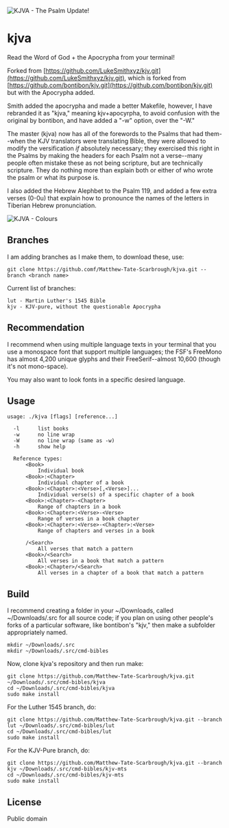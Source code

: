 ![KJVA - The Psalm Update!](https://raw.githubusercontent.com/Matthew-Tate-Scarbrough/kjva/master/psalm_update.png)


kjva
====

Read the Word of God + the Apocrypha from your terminal!

Forked from [https://github.com/LukeSmithxyz/kjv.git](https://github.com/LukeSmithxyz/kjv.git), which is forked from [https://github.com/bontibon/kjv.git](https://github.com/bontibon/kjv.git) but with the Apocrypha added.

Smith added the apocrypha and made a better Makefile, however, I have rebranded it as "kjva," meaning kjv+apocyrpha, to avoid confusion with the original by bontibon, and have added a "-w" option, over the "-W."

The master (kjva) now has all of the forewords to the Psalms that had them--when the KJV translators were translating Bible, they were allowed to modify the versification *if* absolutely necessary;
they exercised this right in the Psalms by making the headers for each Psalm not a verse--many people often mistake these as not being scripture, but are technically scripture.
They do nothing more than explain both or either of who wrote the psalm or what its purpose is.

I also added the Hebrew Alephbet to the Psalm 119, and added a few extra verses (0-0u) that explain how to pronounce the names of the letters in Tiberian Hebrew pronunciation.

![KJVA - Colours](https://raw.githubusercontent.com/Matthew-Tate-Scarbrough/kjva/master/colours_update.png)


Branches
--------

I am adding branches as I make them, to download these, use:

    git clone https://github.comf/Matthew-Tate-Scarbrough/kjva.git --branch <branch name>

Current list of branches:

    lut - Martin Luther's 1545 Bible
    kjv - KJV-pure, without the questionable Apocrypha


Recommendation
--------------

I recommend when using multiple language texts in your terminal that you use a monospace font that support multiple languages; the FSF's FreeMono has almost 4,200 unique glyphs and their FreeSerif--almost 10,600 (though it's not mono-space).

You may also want to look fonts in a specific desired language.


Usage
-----

    usage: ./kjva [flags] [reference...]

      -l      list books
      -w      no line wrap
      -W      no line wrap (same as -w)
      -h      show help

      Reference types:
          <Book>
              Individual book
          <Book>:<Chapter>
              Individual chapter of a book
          <Book>:<Chapter>:<Verse>[,<Verse>]...
              Individual verse(s) of a specific chapter of a book
          <Book>:<Chapter>-<Chapter>
              Range of chapters in a book
          <Book>:<Chapter>:<Verse>-<Verse>
              Range of verses in a book chapter
          <Book>:<Chapter>:<Verse>-<Chapter>:<Verse>
              Range of chapters and verses in a book

          /<Search>
              All verses that match a pattern
          <Book>/<Search>
              All verses in a book that match a pattern
          <Book>:<Chapter>/<Search>
              All verses in a chapter of a book that match a pattern


Build
-----

I recommend creating a folder in your ~/Downloads, called ~/Downloads/.src for all source code; if you plan on using other people's forks of a particular software, like bontibon's "kjv," then make a subfolder appropriately named.

    mkdir ~/Downloads/.src
    mkdir ~/Downloads/.src/cmd-bibles

Now, clone kjva's repository and then run make:

    git clone https://github.com/Matthew-Tate-Scarbrough/kjva.git ~/Downloads/.src/cmd-bibles/kjva
    cd ~/Downloads/.src/cmd-bibles/kjva
    sudo make install

For the Luther 1545 branch, do:

    git clone https://github.com/Matthew-Tate-Scarbrough/kjva.git --branch lut ~/Downloads/.src/cmd-bibles/lut
    cd ~/Downloads/.src/cmd-bibles/lut
    sudo make install

For the KJV-Pure branch, do:

    git clone https://github.com/Matthew-Tate-Scarbrough/kjva.git --branch kjv ~/Downloads/.src/cmd-bibles/kjv-mts
    cd ~/Downloads/.src/cmd-bibles/kjv-mts
    sudo make install

## License

Public domain
